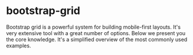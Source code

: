 # bootstrap-grid
Bootstrap grid is a powerful system for building mobile-first layouts. It's very extensive tool with a great number of options. Below we present you the core knowledge. It's a simplified overview of the most commonly used examples.
